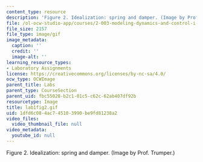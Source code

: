 ```yaml
---
content_type: resource
description: 'Figure 2. Idealization: spring and damper. (Image by Prof. Trumper.)'
file: /ol-ocw-studio-app/courses/2-003-modeling-dynamics-and-control-i-spring-2005/1dfd6c084ac745103990be9fd81238a2_lab1fig2.gif
file_size: 2157
file_type: image/gif
image_metadata:
  caption: ''
  credit: ''
  image-alt: ''
learning_resource_types:
- Laboratory Assignments
license: https://creativecommons.org/licenses/by-nc-sa/4.0/
ocw_type: OCWImage
parent_title: Labs
parent_type: CourseSection
parent_uid: fbc55028-b2c1-01c5-c62c-62ab407df92b
resourcetype: Image
title: lab1fig2.gif
uid: 1dfd6c08-4ac7-4510-3990-be9fd81238a2
video_files:
  video_thumbnail_file: null
video_metadata:
  youtube_id: null
---
```

Figure 2. Idealization: spring and damper. (Image by Prof. Trumper.)